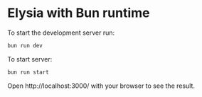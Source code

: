 # Elysia with Bun runtime

To start the development server run:

```bash
bun run dev
```

To start server:

```bash
bun run start
```

Open http://localhost:3000/ with your browser to see the result.
